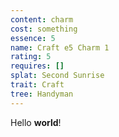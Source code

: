 ```yaml
---
content: charm
cost: something
essence: 5
name: Craft e5 Charm 1
rating: 5
requires: []
splat: Second Sunrise
trait: Craft
tree: Handyman
---
```


Hello **world**!
